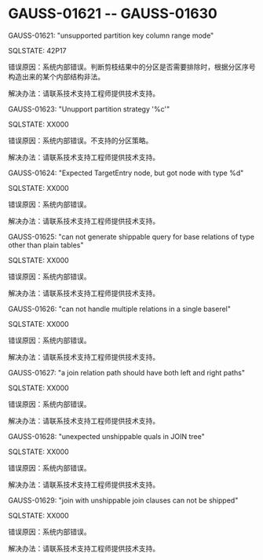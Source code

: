# GAUSS-01621 -- GAUSS-01630<a name="ZH-CN_TOPIC_0302072964"></a>

GAUSS-01621: "unsupported partition key column range mode"

SQLSTATE: 42P17

错误原因：系统内部错误。判断剪枝结果中的分区是否需要排除时，根据分区序号构造出来的某个内部结构非法。

解决办法：请联系技术支持工程师提供技术支持。

GAUSS-01623: "Unupport partition strategy '%c'"

SQLSTATE: XX000

错误原因：系统内部错误。不支持的分区策略。

解决办法：请联系技术支持工程师提供技术支持。

GAUSS-01624: "Expected TargetEntry node, but got node with type %d"

SQLSTATE: XX000

错误原因：系统内部错误。

解决办法：请联系技术支持工程师提供技术支持。

GAUSS-01625: "can not generate shippable query for base relations of type other than plain tables"

SQLSTATE: XX000

错误原因：系统内部错误。

解决办法：请联系技术支持工程师提供技术支持。

GAUSS-01626: "can not handle multiple relations in a single baserel"

SQLSTATE: XX000

错误原因：系统内部错误。

解决办法：请联系技术支持工程师提供技术支持。

GAUSS-01627: "a join relation path should have both left and right paths"

SQLSTATE: XX000

错误原因：系统内部错误。

解决办法：请联系技术支持工程师提供技术支持。

GAUSS-01628: "unexpected unshippable quals in JOIN tree"

SQLSTATE: XX000

错误原因：系统内部错误。

解决办法：请联系技术支持工程师提供技术支持。

GAUSS-01629: "join with unshippable join clauses can not be shipped"

SQLSTATE: XX000

错误原因：系统内部错误。

解决办法：请联系技术支持工程师提供技术支持。

